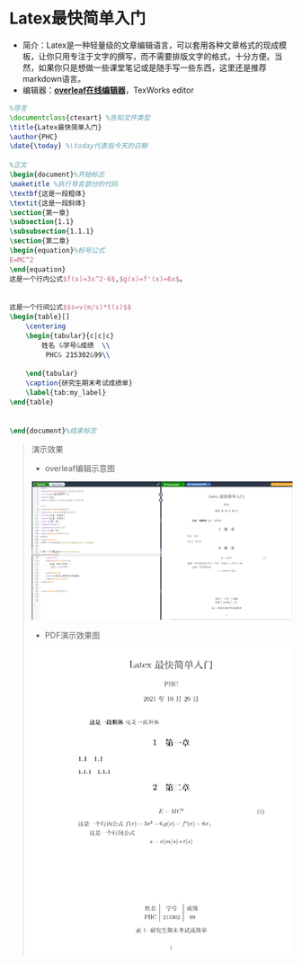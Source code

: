 # Latex最快简单入门

* 简介：Latex是一种轻量级的文章编辑语言，可以套用各种文章格式的现成模板，让你只用专注于文字的撰写，而不需要排版文字的格式，十分方便。当然，如果你只是想做一些课堂笔记或是随手写一些东西，这里还是推荐markdown语言。
* 编辑器：**[overleaf在线编辑器](https://www.overleaf.com/)**，TexWorks editor

```Latex
%导言
\documentclass{ctexart} %告知文件类型
\title{Latex最快简单入门}
\author{PHC}
\date{\today} %\today代表指今天的日期

%正文
\begin{document}%开始标志
\maketitle %执行导言部分的代码
\textbf{这是一段粗体}
\textit{这是一段斜体}
\section{第一章}
\subsection{1.1}
\subsubsection{1.1.1}
\section{第二章}
\begin{equation}%标号公式
E=MC^2
\end{equation}
这是一个行内公式$f(x)=3x^2-6$,$g(x)=f'(x)=6x$。


这是一个行间公式$$s=v(m/s)*t(s)$$
\begin{table}[]
    \centering
    \begin{tabular}{c|c|c}
        姓名 &学号&成绩  \\
         PHC& 215302&99\\
         
    \end{tabular}
    \caption{研究生期末考试成绩单}
    \label{tab:my_label}
\end{table}


\end{document}%结束标志
```

> 演示效果
>
> * overleaf编辑示意图
>
> ![overleaf编辑示意图](Latex效果演示.PNG "overleaf编辑示意图")
>
> * PDF演示效果图
>
> ![PDF演示效果图](PDF版本.PNG "PDF演示效果图")

